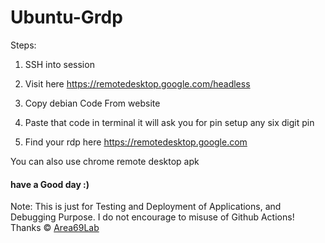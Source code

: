 # Ubuntu-Grdp

Steps: 

1. SSH into session

2. Visit here https://remotedesktop.google.com/headless

3. Copy debian Code From website

4. Paste that code in terminal it will ask you for pin 
setup any six digit pin

5. Find your rdp here https://remotedesktop.google.com


You can also use chrome remote desktop apk


#### have a Good day :)

Note: This is just for Testing and Deployment of Applications, and Debugging Purpose. I do not encourage to misuse of Github Actions! Thanks © [Area69Lab](https://t.me/Area69Lab)
